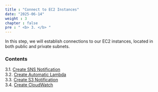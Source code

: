 ```yaml
---
title : "Connect to EC2 Instances"
date: "2025-06-14"
weight : 3 
chapter : false
pre : " <b> 3. </b> "
---
```


In this step, we will establish connections to our EC2 instances, located in both public and private subnets.

### Contents
3.1. [Create SNS Notification](3.1-Public-instance/)  
3.2. [Create Automatic Lambda](3.2-createlambda/)  
3.3. [Create S3 Notification](3.3-creates3notify/)  
3.4. [Create CloudWatch](3.4-createcloudwatch/)
